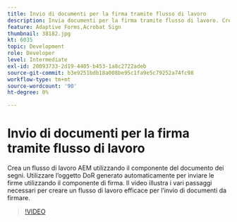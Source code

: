 ```yaml
---
title: Invio di documenti per la firma tramite flusso di lavoro
description: Invia documenti per la firma tramite flusso di lavoro. Crea un flusso di lavoro AEM utilizzando il componente del documento dei segni. Utilizzare l’oggetto DoR generato automaticamente per inviare le firme utilizzando il componente di firma. Il video illustra i vari passaggi necessari per creare un flusso di lavoro efficace per l’invio di documenti da firmare.
feature: Adaptive Forms,Acrobat Sign
thumbnail: 38182.jpg
kt: 6035
topic: Development
role: Developer
level: Intermediate
exl-id: 20093733-2d19-4405-b453-1a8c2722adeb
source-git-commit: b3e9251bdb18a008be95c1fa9e5c79252a74fc98
workflow-type: tm+mt
source-wordcount: '90'
ht-degree: 0%

---
```


# Invio di documenti per la firma tramite flusso di lavoro

Crea un flusso di lavoro AEM utilizzando il componente del documento dei segni. Utilizzare l’oggetto DoR generato automaticamente per inviare le firme utilizzando il componente di firma.
Il video illustra i vari passaggi necessari per creare un flusso di lavoro efficace per l’invio di documenti da firmare.

>[!VIDEO](https://video.tv.adobe.com/v/38182?quality=12&learn=on)
